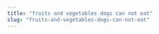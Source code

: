 ```yaml
---
title: "fruits and vegetables dogs can not eat"
slug: "fruits-and-vegetables-dogs-can-not-eat"
---
```


